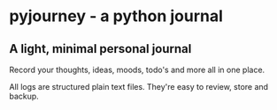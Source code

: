 # pyjourney - a python journal

## A light, minimal personal journal

Record your thoughts, ideas, moods, todo's and more all in one place.

All logs are structured plain text files. They're easy to review, store and backup.

